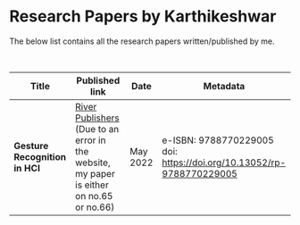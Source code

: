 # Research Papers by Karthikeshwar

The below list contains all the research papers written/published by me.

<br>

| Title  | Published link  | Date | Metadata |
|--------|-----------------|------|----------|
| **Gesture Recognition in HCI** | [River Publishers](https://www.riverpublishers.com/research_details.php?book_id=1038) (Due to an error in the website, my paper is either on no.65 or no.66) | May 2022 | e-ISBN: 9788770229005 <br> doi: https://doi.org/10.13052/rp-9788770229005 |


<br>
